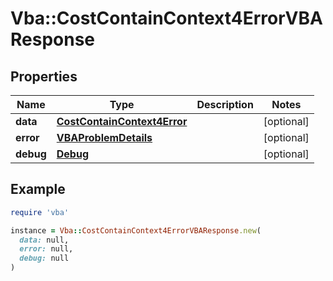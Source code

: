 # Vba::CostContainContext4ErrorVBAResponse

## Properties

| Name | Type | Description | Notes |
| ---- | ---- | ----------- | ----- |
| **data** | [**CostContainContext4Error**](CostContainContext4Error.md) |  | [optional] |
| **error** | [**VBAProblemDetails**](VBAProblemDetails.md) |  | [optional] |
| **debug** | [**Debug**](Debug.md) |  | [optional] |

## Example

```ruby
require 'vba'

instance = Vba::CostContainContext4ErrorVBAResponse.new(
  data: null,
  error: null,
  debug: null
)
```

